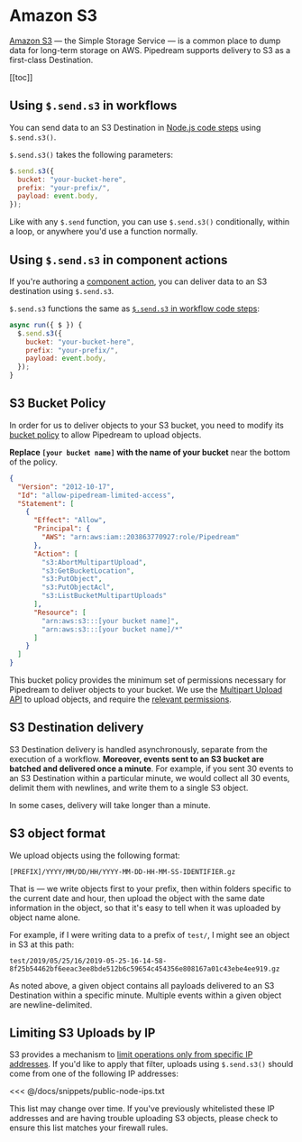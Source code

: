 # Amazon S3

[Amazon S3](https://aws.amazon.com/s3/) — the Simple Storage Service — is a common place to dump data for long-term storage on AWS. Pipedream supports delivery to S3 as a first-class Destination.

[[toc]]

## Using `$.send.s3` in workflows

You can send data to an S3 Destination in [Node.js code steps](/code/nodejs/) using `$.send.s3()`.

`$.send.s3()` takes the following parameters: 

```javascript
$.send.s3({
  bucket: "your-bucket-here",
  prefix: "your-prefix/",
  payload: event.body,
});
```

Like with any `$.send` function, you can use `$.send.s3()` conditionally, within a loop, or anywhere you'd use a function normally.

## Using `$.send.s3` in component actions

If you're authoring a [component action](/components/actions/), you can deliver data to an S3 destination using `$.send.s3`.

`$.send.s3` functions the same as [`$.send.s3` in workflow code steps](#using-send-s3-in-workflows):

```javascript
async run({ $ }) {
  $.send.s3({
    bucket: "your-bucket-here",
    prefix: "your-prefix/",
    payload: event.body,
  });
}
```

## S3 Bucket Policy

In order for us to deliver objects to your S3 bucket, you need to modify its [bucket policy](https://docs.aws.amazon.com/AmazonS3/latest/user-guide/add-bucket-policy.html) to allow Pipedream to upload objects.

**Replace `[your bucket name]` with the name of your bucket** near the bottom of the policy.

```json
{
  "Version": "2012-10-17",
  "Id": "allow-pipedream-limited-access",
  "Statement": [
    {
      "Effect": "Allow",
      "Principal": {
        "AWS": "arn:aws:iam::203863770927:role/Pipedream"
      },
      "Action": [
        "s3:AbortMultipartUpload",
        "s3:GetBucketLocation",
        "s3:PutObject",
        "s3:PutObjectAcl",
        "s3:ListBucketMultipartUploads"
      ],
      "Resource": [
        "arn:aws:s3:::[your bucket name]",
        "arn:aws:s3:::[your bucket name]/*"
      ]
    }
  ]
}
```

This bucket policy provides the minimum set of permissions necessary for Pipedream to deliver objects to your bucket. We use the [Multipart Upload API](https://docs.aws.amazon.com/AmazonS3/latest/dev/uploadobjusingmpu.html) to upload objects, and require the [relevant permissions](https://docs.aws.amazon.com/AmazonS3/latest/dev/mpuAndPermissions.html).

## S3 Destination delivery

S3 Destination delivery is handled asynchronously, separate from the execution of a workflow. **Moreover, events sent to an S3 bucket are batched and delivered once a minute**. For example, if you sent 30 events to an S3 Destination within a particular minute, we would collect all 30 events, delimit them with newlines, and write them to a single S3 object.

In some cases, delivery will take longer than a minute.

## S3 object format

We upload objects using the following format:

```
[PREFIX]/YYYY/MM/DD/HH/YYYY-MM-DD-HH-MM-SS-IDENTIFIER.gz
```

That is — we write objects first to your prefix, then within folders specific to the current date and hour, then upload the object with the same date information in the object, so that it's easy to tell when it was uploaded by object name alone.

For example, if I were writing data to a prefix of `test/`, I might see an object in S3 at this path:

```
test/2019/05/25/16/2019-05-25-16-14-58-8f25b54462bf6eeac3ee8bde512b6c59654c454356e808167a01c43ebe4ee919.gz
```

As noted above, a given object contains all payloads delivered to an S3 Destination within a specific minute. Multiple events within a given object are newline-delimited.

## Limiting S3 Uploads by IP

S3 provides a mechanism to [limit operations only from specific IP addresses](https://docs.aws.amazon.com/AmazonS3/latest/dev/example-bucket-policies.html#example-bucket-policies-use-case-3). If you'd like to apply that filter, uploads using `$.send.s3()` should come from one of the following IP addresses:

<<< @/docs/snippets/public-node-ips.txt

This list may change over time. If you've previously whitelisted these IP addresses and are having trouble uploading S3 objects, please check to ensure this list matches your firewall rules.

<Footer />
